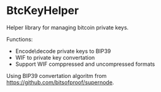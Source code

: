 # BtcKeyHelper

Helper library for managing bitcoin private keys.

Functions: 
- Encode\decode private keys to BIP39 
- WIF to private key convertation 
- Support WIF comppressed and uncompressed formats 

Using BIP39 convertation algoritm from https://github.com/bitsofproof/supernode. 
